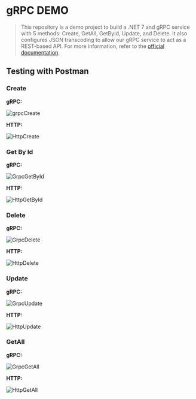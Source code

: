 # gRPC DEMO

> This repository is a demo project to build a .NET 7 and gRPC service with 5 methods: Create, GetAll, GetById, Update, and Delete. It also configures JSON transcoding to allow our gRPC service to act as a REST-based API. For more information, refer to the [official documentation](https://learn.microsoft.com/en-us/aspnet/core/grpc/json-transcoding-binding?view=aspnetcore-8.0).

## Testing with Postman

### Create

**gRPC:**

![grpcCreate](https://github.com/hamdinawfel/GrpcDemo/assets/47576444/fa8a8d46-1b1c-48fa-a5f9-e4b02377a1e7)

**HTTP:**

![HttpCreate](https://github.com/hamdinawfel/GrpcDemo/assets/47576444/f1215ce8-578b-421d-b655-40d4d9dd9bf9)

### Get By Id

**gRPC:**

![GrpcGetById](https://github.com/hamdinawfel/GrpcDemo/assets/47576444/156ece9b-1585-4fe5-a01c-5c9f106a8009)

**HTTP:**

![HttpGetById](https://github.com/hamdinawfel/GrpcDemo/assets/47576444/7465a763-48e2-4418-976f-21da8f9c23b1)

### Delete

**gRPC:**

![GrpcDelete](https://github.com/hamdinawfel/GrpcDemo/assets/47576444/30b64459-03ad-41c7-9cbd-0f29c161cac3)

**HTTP:**

![HttpDelete](https://github.com/hamdinawfel/GrpcDemo/assets/47576444/04166f3d-5842-4e58-8aea-ed28278a1121)

### Update

**gRPC:**

![GrpcUpdate](https://github.com/hamdinawfel/GrpcDemo/assets/47576444/39f6a2aa-2989-401d-b596-7c2e55419c06)

**HTTP:**

![HttpUpdate](https://github.com/hamdinawfel/GrpcDemo/assets/47576444/1d4c4405-c7c3-48a1-ae52-aadb1a1b2d21)

### GetAll

**gRPC:**

![GrpcGetAll](https://github.com/hamdinawfel/GrpcDemo/assets/47576444/6a6269c8-5d62-4676-bd1d-9bd05994e642)

**HTTP:**

![HttpGetAll](https://github.com/hamdinawfel/GrpcDemo/assets/47576444/7b40b564-e309-4fe8-a582-973afa3de5cd)
